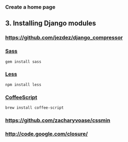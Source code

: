 ### Create a home page



## 3. Installing Django modules


### https://github.com/jezdez/django_compressor

### [Sass](http://sass-lang.com/download.html)

    gem install sass

### [Less](http://lesscss.org/)

    npm install less

### [CoffeeScript](github.com/jashkenas/coffee-script)

    brew install coffee-script

### https://github.com/zacharyvoase/cssmin

### http://code.google.com/closure/


